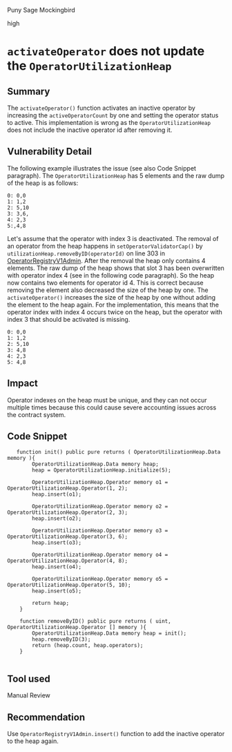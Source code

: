 Puny Sage Mockingbird

high

# `activateOperator` does not update the `OperatorUtilizationHeap`

## Summary
The `activateOperator()` function activates an inactive operator by increasing the `activeOperatorCount` by one and setting the operator status to active. This implementation is wrong as the `OperatorUtilizationHeap` does not include the inactive operator id after removing it.  

## Vulnerability Detail
The following example illustrates the issue (see also Code Snippet paragraph). The `OperatorUtilizationHeap` has 5 elements and the raw dump of the heap is as follows:

```solidity
0: 0,0
1: 1,2
2: 5,10
3: 3,6,
4: 2,3
5:,4,8
```

Let's assume that the operator with index 3 is deactivated. The removal of an operator from the heap happens in `setOperatorValidatorCap()` by `utilizationHeap.removeByID(operatorId)` on line 303 in [OperatorRegistryV1Admin](https://github.com/sherlock-audit/2024-02-rio-network-core-protocol/blob/4f01e065c1ed346875cf5b05d2b43e0bcdb4c849/rio-sherlock-audit/contracts/utils/OperatorRegistryV1Admin.sol#L303).  After the removal the heap only contains 4 elements. The raw dump of the heap shows that slot 3 has been overwritten with operator index 4 (see in the following code paragraph). So the heap now contains two elements for operator id 4. This is correct because removing the element also decreased the size of the heap by one. The `activateOperator()` increases the size of the heap by one without adding the element to the heap again. For the implementation, this means that the operator index with index 4 occurs twice on the heap, but the operator with index 3 that should be activated is missing.

```solidity
0: 0,0
1: 1,2
2: 5,10
3: 4,8
4: 2,3
5: 4,8
```

## Impact
Operator indexes on the heap must be unique, and they can not occur multiple times because this could cause severe accounting issues across the contract system.

## Code Snippet
```solidity
   function init() public pure returns ( OperatorUtilizationHeap.Data memory ){
        OperatorUtilizationHeap.Data memory heap;
        heap = OperatorUtilizationHeap.initialize(5);

        OperatorUtilizationHeap.Operator memory o1 = OperatorUtilizationHeap.Operator(1, 2);
        heap.insert(o1);

        OperatorUtilizationHeap.Operator memory o2 = OperatorUtilizationHeap.Operator(2, 3);
        heap.insert(o2);

        OperatorUtilizationHeap.Operator memory o3 = OperatorUtilizationHeap.Operator(3, 6);
        heap.insert(o3);

        OperatorUtilizationHeap.Operator memory o4 = OperatorUtilizationHeap.Operator(4, 8);
        heap.insert(o4);

        OperatorUtilizationHeap.Operator memory o5 = OperatorUtilizationHeap.Operator(5, 10);
        heap.insert(o5);

        return heap;
    }

    function removeByID() public pure returns ( uint, OperatorUtilizationHeap.Operator [] memory ){
        OperatorUtilizationHeap.Data memory heap = init();
        heap.removeByID(3);
        return (heap.count, heap.operators);
    }


```

## Tool used

Manual Review

## Recommendation
Use `OperatorRegistryV1Admin.insert()` function to add the inactive operator to the heap again. 
